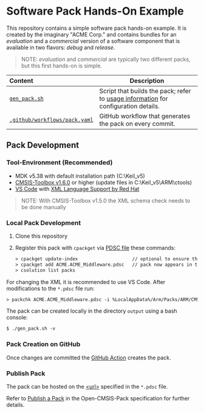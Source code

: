 # Software Pack Hands-On Example

This repository contains a simple software pack hands-on example. It is created by the imaginary "ACME Corp." and
contains bundles for an *evaluation* and a *commercial* version of a software component that is available in two flavors:
*debug* and *release*. 

>NOTE: *evaluation* and *commercial* are typically two different packs, but this first hands-on is simple.

Content                        | Description
:------------------------------|----------------------------------------
[`gen_pack.sh`](./gen_pack.sh) | Script that builds the pack; refer to [usage information](https://github.com/Open-CMSIS-Pack/gen-pack#get-started) for configuration details.
[`.github/workflows/pack.yaml`](./.github/workflows/pack.yaml)  | GitHub workflow that generates the pack on every commit.

## Pack Development

### Tool-Environment (Recommended)

- MDK v5.38 with default installation path (C:\Keil_v5\)
- [CMSIS-Toolbox v1.6.0](https://github.com/Open-CMSIS-Pack/cmsis-toolbox/releases) or higher (update files in C:\Keil_v5\ARM\ctools)
- [VS Code](https://code.visualstudio.com/) with [XML Language Support by Red Hat](https://marketplace.visualstudio.com/items?itemName=redhat.vscode-xml)

> NOTE: With CMSIS-Toolbox v1.5.0 the XML schema check needs to be done manually

### Local Pack Development

1. Clone this repository
2. Register this pack with `cpackget` via [PDSC file](https://github.com/Open-CMSIS-Pack/cpackget/blob/main/README.md#adding-packs) these commands:

   ```txt
   > cpackget update-index                    // optional to ensure that pack index is up-to-date
   > cpackget add ACME.ACME_Middleware.pdsc   // pack now appears in toolchains, i.e. in MDK
   > csolution list packs
   ```

For changing the XML it is recommended to use VS Code. After modifications to the `*.pdsc` file run:

```txt
> packchk ACME.ACME_Middleware.pdsc -i %LocalAppData%/Arm/Packs/ARM/CMSIS/5.9.0/ARM.CMSIS.pdsc -s /Keil_v5/UV4/PACK.xsd
```

The pack can be created locally in the directory `output` using a bash console:

```txt
$ ./gen_pack.sh -v
```

### Pack Creation on GitHub

Once changes are committed the [GitHub Action](https://github.com/Open-CMSIS-Pack/SW-Pack-HandsOn/actions) creates the pack.

### Publish Pack

The pack can be hosted on the [\<url\>](https://github.com/Open-CMSIS-Pack/SW-Pack-HandsOn/blob/main/ACME.ACME_Middleware.pdsc#L8) specified in the `*.pdsc` file.

Refer to [Publish a Pack](https://open-cmsis-pack.github.io/Open-CMSIS-Pack-Spec/main/html/createPackPublish.html) in the Open-CMSIS-Pack specification for further details.
